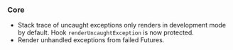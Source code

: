 ### Core
* Stack trace of uncaught exceptions only renders in development mode by
  default.  Hook `renderUncaughtException` is now protected.
* Render unhandled exceptions from failed Futures.
